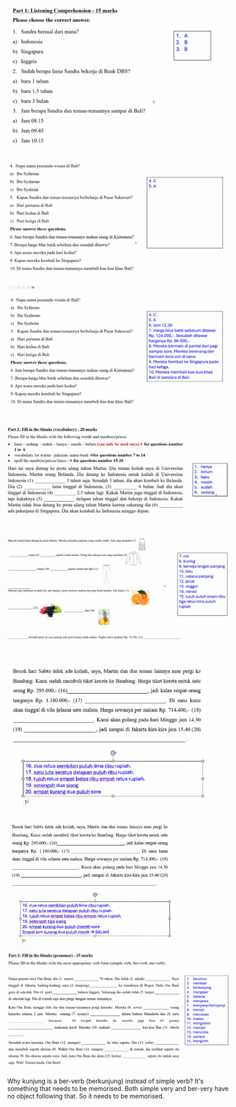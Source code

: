 ![](Screenshot_2025-09-30T20-12-47_UTC+0800.png)

![](Screenshot_2025-09-30T20-13-51_UTC+0800.png)

![](Screenshot_2025-09-30T20-15-56_UTC+0800.png)

![](Screenshot_2025-09-30T20-18-12_UTC+0800.png)

![](Screenshot_2025-09-30T20-22-36_UTC+0800.png)

![](Screenshot_2025-09-30T20-24-18_UTC+0800.png)

![](Screenshot_2025-09-30T20-27-46_UTC+0800.png)

![](Screenshot_2025-09-30T20-31-22_UTC+0800.png)

Why kunjung is a ber-verb (berkunjung) instead of simple verb? It's something that needs to be memorised. Both simple very and ber-very have no object following that. So it needs to be memorised.